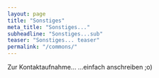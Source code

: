 ```yaml
---
layout: page
title: "Sonstiges"
meta_title: "Sonstiges..."
subheadline: "Sonstiges...sub"
teaser: "Sonstiges... teaser"
permalink: "/commons/"
---
```


Zur Kontaktaufnahme...
...einfach anschreiben ;o)
